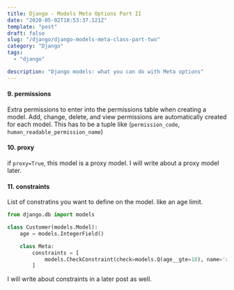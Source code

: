 ```yaml
---
title: Django - Models Meta Options Part II
date: "2020-05-02T18:53:37.121Z"
template: "post"
draft: false
slug: "/django/django-models-meta-class-part-two"
category: "Django"
tags:
  - "django"

description: "Django models: what you can do with Meta options"
---
```


#### 9. permissions

Extra permissions to enter into the permissions table when creating a model. Add, change, delete, and view permissions are automatically created for each model. This has to be a tuple like (`permission_code`, `human_readable_permission_name`)

#### 10. proxy

if `proxy=True`, this model is a proxy model. I will write about a proxy model later.

#### 11. constraints

List of constratins you want to define on the model. like an age limit.

```python
from django.db import models

class Customer(models.Model):
    age = models.IntegerField()

    class Meta:
        constraints = [
            models.CheckConstraint(check=models.Q(age__gte=18), name='age_gte_18'),
        ]
```

I will write about constraints in a later post as well.
